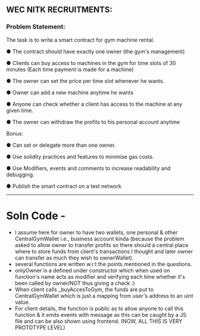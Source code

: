 ## WEC NITK RECRUITMENTS: 
### Problem Statement:
The task is to write a smart contract for gym machine rental.

● The contract should have exactly one owner (the gym's management)

● Clients can buy access to machines in the gym for time slots of 30 minutes (Each time
payment is made for a machine)

● The owner can set the price per time slot whenever he wants.

● Owner can add a new machine anytime he wants

● Anyone can check whether a client has access to the machine at any given time.

● The owner can withdraw the profits to his personal account anytime

Bonus:

● Can set or delegate more than one owner.

● Use solidity practices and features to minimise gas costs.

● Use Modifiers, events and comments to increase readability and debugging.

● Publish the smart contract on a test network

***********************************************
# Soln Code - 

- I assume here for owner to have two wallets, one personal & other CentralGymWallet i.e., business account kinda (because the problem asked to allow owner to transfer profits so there should a central place where to store funds from client's transactions I thought and later owner can transfer as much they wish to ownerWallet).
- several functions are written w.r.t the points mentioned in the questions.
- onlyOwner is a defined under constructor which when used on function's name acts as modifier and verifying each time whether it's been called by owner/NOT thus giving a check :)
- When client calls _buyAccesToGym, the funds are put to CentralGymWallet which is just a mapping from user's address to an uint value.
- For client details, the function is public as to allow anyone to call this function & it emits events with message as this can be caught by a JS file and can be also shown using frontend. (NOW, ALL THIS IS VERY PROTOTYPE LEVEL)


